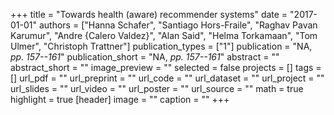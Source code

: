 +++
title = "Towards health (aware) recommender systems"
date = "2017-01-01"
authors = ["Hanna Schafer", "Santiago Hors-Fraile", "Raghav Pavan Karumur", "Andre {Calero Valdez}", "Alan Said", "Helma Torkamaan", "Tom Ulmer", "Christoph Trattner"]
publication_types = ["1"]
publication = "NA, _pp. 157--161_"
publication_short = "NA, _pp. 157--161_"
abstract = ""
abstract_short = ""
image_preview = ""
selected = false
projects = []
tags = []
url_pdf = ""
url_preprint = ""
url_code = ""
url_dataset = ""
url_project = ""
url_slides = ""
url_video = ""
url_poster = ""
url_source = ""
math = true
highlight = true
[header]
image = ""
caption = ""
+++
